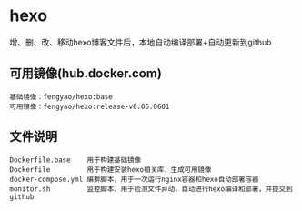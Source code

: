 # hexo
增、删、改、移动hexo博客文件后，本地自动编译部署+自动更新到github

## 可用镜像(hub.docker.com)
```
基础镜像：fengyao/hexo:base
可用镜像：fengyao/hexo:release-v0.05.0601
```

## 文件说明
```
Dockerfile.base    用于构建基础镜像
Dockerfile         用于构建安装hexo相关库，生成可用镜像
docker-compose.yml 编排脚本，用于一次运行nginx容器和hexo自动部署容器
monitor.sh         监控脚本，用于检测文件异动，自动进行hexo编译和部署，并提交到github
```
